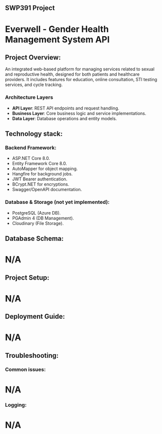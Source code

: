 ## SWP391 Project
# Everwell - Gender Health Management System API

## Project Overview: 
An integrated web-based platform for managing services related to sexual and reproductive health, designed for both patients and healthcare providers. It includes features for education, online consultation, STI testing services, and cycle tracking.

### Architecture Layers

- **API Layer**: REST API endpoints and request handling.
- **Business Layer**: Core business logic and service implementations.
- **Data Layer**: Database operations and entity models.

## Technology stack: 

### Backend Framework: 
- ASP.NET Core 8.0.
- Entity Framework Core 8.0.
- AutoMapper for object mapping.
- Hangfire for background jobs.
- JWT Bearer authentication.
- BCrypt.NET for encryptions.
- Swagger/OpenAPI documentation.

### Database & Storage (not yet implemented): 
- PostgreSQL (Azure DB).
- PGAdmin 4 (DB Management).
- Cloudinary (File Storage).

## Database Schema:
# N/A

## Project Setup: 
# N/A

## Deployment Guide:
# N/A

## Troubleshooting:

### Common issues:
# N/A

### Logging:
# N/A
